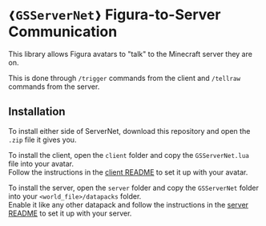 # `❰GSServerNet❱` Figura-to-Server Communication
This library allows Figura avatars to "talk" to the Minecraft server they are on.

This is done through `/trigger` commands from the client and `/tellraw` commands from the server.

## Installation
To install either side of ServerNet, download this repository and open the `.zip` file it gives you.

To install the client, open the `client` folder and copy the `GSServerNet.lua` file into your avatar.  
Follow the instructions in the [client README](./client/) to set it up with your avatar.

To install the server, open the `server` folder and copy the `GSServerNet` folder into your `<world_file>/datapacks`
folder.  
Enable it like any other datapack and follow the instructions in the [server README](./server/) to set it up with your
server.
